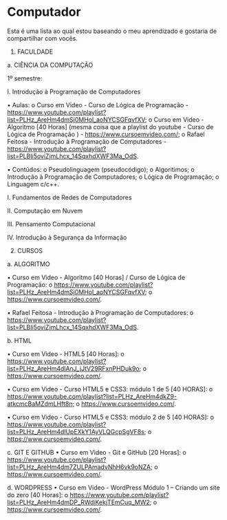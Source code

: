 # Computador

Esta é uma lista ao qual estou baseando o meu aprendizado e gostaria de compartilhar com vocês.

1.	FACULDADE

  a.	CIÊNCIA DA COMPUTAÇÃO

  1º semestre:

I.	Introdução à Programação de Computadores

•	Aulas:
o	Curso em Video - Curso de Lógica de Programação - https://www.youtube.com/playlist?list=PLHz_AreHm4dmSj0MHol_aoNYCSGFqvfXV;
o	Curso em Video - Algoritmo [40 Horas] (mesma coisa que a playlist do youtube - Curso de Lógica de Programação ) - https://www.cursoemvideo.com/;
o	Rafael Feitosa - Introdução à Programação de Computadores - https://www.youtube.com/playlist?list=PLBIi5oviZjmLhcx_14SqxhdXWF3Ma_OdS.

•	Contúdos:
o	Pseudolinguagem (pseudocódigo);
o	Algoritimos;
o	Introdução à Programação de Computadores;
o	Lógica de Programação;
o	Linguagem c/c++.

I.	Fundamentos de Redes de Computadores

II.	Computação em Nuvem

III.	Pensamento Computacional

IV.	Introdução à Segurança da Informação

2.	CURSOS

a.	ALGORITMO

•	Curso em Video - Algoritmo [40 Horas] / Curso de Lógica de Programação:
o	https://www.youtube.com/playlist?list=PLHz_AreHm4dmSj0MHol_aoNYCSGFqvfXV;
o	https://www.cursoemvideo.com/.

•	Rafael Feitosa - Introdução à Programação de Computadores:
o	https://www.youtube.com/playlist?list=PLBIi5oviZjmLhcx_14SqxhdXWF3Ma_OdS.

b.	HTML

•	Curso em Video - HTML5 [40 Horas]:
o	https://www.youtube.com/playlist?list=PLHz_AreHm4dlAnJ_jJtV29RFxnPHDuk9o;
o	https://www.cursoemvideo.com/.

•	Curso em Video - Curso HTML5 e CSS3: módulo 1 de 5 [40 HORAS]:
o	https://www.youtube.com/playlist?list=PLHz_AreHm4dkZ9-atkcmcBaMZdmLHft8n;
o	https://www.cursoemvideo.com/.

•	Curso em Video - Curso HTML5 e CSS3: módulo 2 de 5 [40 HORAS]:
o	https://www.youtube.com/playlist?list=PLHz_AreHm4dlUpEXkY1AyVLQGcpSgVF8s;
o	https://www.cursoemvideo.com/.

c.	GIT E GITHUB
•	Curso em Video - Git e GitHub [20 Horas]:
o	https://www.youtube.com/playlist?list=PLHz_AreHm4dm7ZULPAmadvNhH6vk9oNZA;
o	https://www.cursoemvideo.com/.

d.	WORDPRESS
•	Curso em Video - WordPress Módulo 1 – Criando um site do zero [40 Horas]:
o	https://www.youtube.com/playlist?list=PLHz_AreHm4dmDP_RWdiKekjTEmCuq_MW2;
o	https://www.cursoemvideo.com/.

